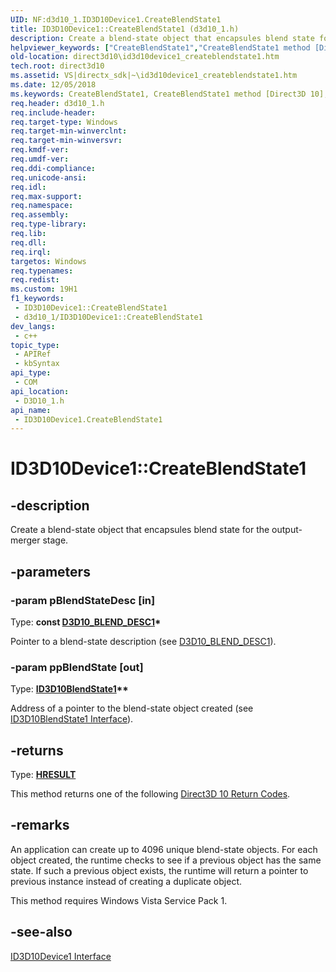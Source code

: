 ```yaml
---
UID: NF:d3d10_1.ID3D10Device1.CreateBlendState1
title: ID3D10Device1::CreateBlendState1 (d3d10_1.h)
description: Create a blend-state object that encapsules blend state for the output-merger stage.
helpviewer_keywords: ["CreateBlendState1","CreateBlendState1 method [Direct3D 10]","CreateBlendState1 method [Direct3D 10]","ID3D10Device1 interface","ID3D10Device1 interface [Direct3D 10]","CreateBlendState1 method","ID3D10Device1.CreateBlendState1","ID3D10Device1::CreateBlendState1","b8ad390b-12a5-cfce-2558-a74e808c9358","d3d10_1/ID3D10Device1::CreateBlendState1","direct3d10.id3d10device1_createblendstate1"]
old-location: direct3d10\id3d10device1_createblendstate1.htm
tech.root: direct3d10
ms.assetid: VS|directx_sdk|~\id3d10device1_createblendstate1.htm
ms.date: 12/05/2018
ms.keywords: CreateBlendState1, CreateBlendState1 method [Direct3D 10], CreateBlendState1 method [Direct3D 10],ID3D10Device1 interface, ID3D10Device1 interface [Direct3D 10],CreateBlendState1 method, ID3D10Device1.CreateBlendState1, ID3D10Device1::CreateBlendState1, b8ad390b-12a5-cfce-2558-a74e808c9358, d3d10_1/ID3D10Device1::CreateBlendState1, direct3d10.id3d10device1_createblendstate1
req.header: d3d10_1.h
req.include-header: 
req.target-type: Windows
req.target-min-winverclnt: 
req.target-min-winversvr: 
req.kmdf-ver: 
req.umdf-ver: 
req.ddi-compliance: 
req.unicode-ansi: 
req.idl: 
req.max-support: 
req.namespace: 
req.assembly: 
req.type-library: 
req.lib: 
req.dll: 
req.irql: 
targetos: Windows
req.typenames: 
req.redist: 
ms.custom: 19H1
f1_keywords:
 - ID3D10Device1::CreateBlendState1
 - d3d10_1/ID3D10Device1::CreateBlendState1
dev_langs:
 - c++
topic_type:
 - APIRef
 - kbSyntax
api_type:
 - COM
api_location:
 - D3D10_1.h
api_name:
 - ID3D10Device1.CreateBlendState1
---
```


# ID3D10Device1::CreateBlendState1


## -description

Create a blend-state object that encapsules blend state for the output-merger stage.

## -parameters

### -param pBlendStateDesc [in]

Type: <b>const <a href="https://docs.microsoft.com/windows/desktop/api/d3d10_1/ns-d3d10_1-d3d10_blend_desc1">D3D10_BLEND_DESC1</a>*</b>

Pointer to a blend-state description (see <a href="https://docs.microsoft.com/windows/desktop/api/d3d10_1/ns-d3d10_1-d3d10_blend_desc1">D3D10_BLEND_DESC1</a>).

### -param ppBlendState [out]

Type: <b><a href="https://docs.microsoft.com/windows/desktop/api/d3d10_1/nn-d3d10_1-id3d10blendstate1">ID3D10BlendState1</a>**</b>

Address of a pointer to the blend-state object created (see <a href="https://docs.microsoft.com/windows/desktop/api/d3d10_1/nn-d3d10_1-id3d10blendstate1">ID3D10BlendState1 Interface</a>).

## -returns

Type: <b><a href="/windows/win32/com/structure-of-com-error-codes">HRESULT</a></b>

This method returns one of the following <a href="https://docs.microsoft.com/windows/desktop/direct3d10/d3d10-graphics-reference-returnvalues">Direct3D 10 Return Codes</a>.

## -remarks

An application can create up to 4096 unique blend-state objects. For each object created, the runtime checks to see if a previous object has the same state. If such a previous object exists, the runtime will return a pointer to previous instance instead of creating a duplicate object.

This method requires Windows Vista Service Pack 1.

## -see-also

<a href="https://docs.microsoft.com/windows/desktop/api/d3d10_1/nn-d3d10_1-id3d10device1">ID3D10Device1 Interface</a>


